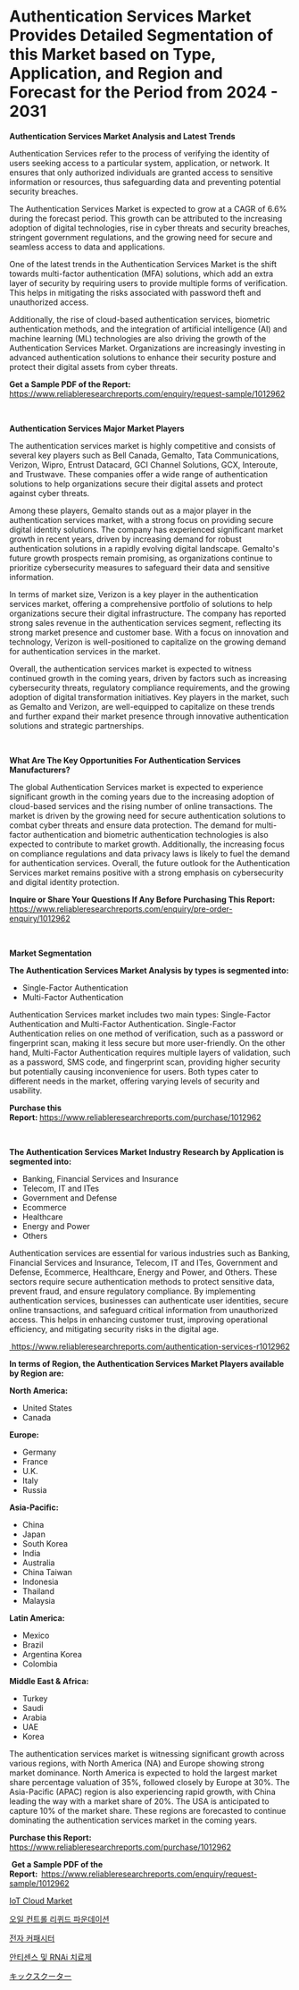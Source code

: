<p><h1>Authentication Services Market Provides Detailed Segmentation of this Market based on Type, Application, and Region and Forecast for the Period from 2024 - 2031</h1></p><p><strong>Authentication Services Market Analysis and Latest Trends</strong></p>
<p><p>Authentication Services refer to the process of verifying the identity of users seeking access to a particular system, application, or network. It ensures that only authorized individuals are granted access to sensitive information or resources, thus safeguarding data and preventing potential security breaches.</p><p>The Authentication Services Market is expected to grow at a CAGR of 6.6% during the forecast period. This growth can be attributed to the increasing adoption of digital technologies, rise in cyber threats and security breaches, stringent government regulations, and the growing need for secure and seamless access to data and applications.</p><p>One of the latest trends in the Authentication Services Market is the shift towards multi-factor authentication (MFA) solutions, which add an extra layer of security by requiring users to provide multiple forms of verification. This helps in mitigating the risks associated with password theft and unauthorized access.</p><p>Additionally, the rise of cloud-based authentication services, biometric authentication methods, and the integration of artificial intelligence (AI) and machine learning (ML) technologies are also driving the growth of the Authentication Services Market. Organizations are increasingly investing in advanced authentication solutions to enhance their security posture and protect their digital assets from cyber threats.</p></p>
<p><strong>Get a Sample PDF of the Report:&nbsp;</strong> <a href="https://www.reliableresearchreports.com/enquiry/request-sample/1012962">https://www.reliableresearchreports.com/enquiry/request-sample/1012962</a></p>
<p>&nbsp;</p>
<p><strong>Authentication Services Major Market Players</strong></p>
<p><p>The authentication services market is highly competitive and consists of several key players such as Bell Canada, Gemalto, Tata Communications, Verizon, Wipro, Entrust Datacard, GCI Channel Solutions, GCX, Interoute, and Trustwave. These companies offer a wide range of authentication solutions to help organizations secure their digital assets and protect against cyber threats.</p><p>Among these players, Gemalto stands out as a major player in the authentication services market, with a strong focus on providing secure digital identity solutions. The company has experienced significant market growth in recent years, driven by increasing demand for robust authentication solutions in a rapidly evolving digital landscape. Gemalto's future growth prospects remain promising, as organizations continue to prioritize cybersecurity measures to safeguard their data and sensitive information.</p><p>In terms of market size, Verizon is a key player in the authentication services market, offering a comprehensive portfolio of solutions to help organizations secure their digital infrastructure. The company has reported strong sales revenue in the authentication services segment, reflecting its strong market presence and customer base. With a focus on innovation and technology, Verizon is well-positioned to capitalize on the growing demand for authentication services in the market.</p><p>Overall, the authentication services market is expected to witness continued growth in the coming years, driven by factors such as increasing cybersecurity threats, regulatory compliance requirements, and the growing adoption of digital transformation initiatives. Key players in the market, such as Gemalto and Verizon, are well-equipped to capitalize on these trends and further expand their market presence through innovative authentication solutions and strategic partnerships.</p></p>
<p>&nbsp;</p>
<p><strong>What Are The Key Opportunities For Authentication Services Manufacturers?</strong></p>
<p><p>The global Authentication Services market is expected to experience significant growth in the coming years due to the increasing adoption of cloud-based services and the rising number of online transactions. The market is driven by the growing need for secure authentication solutions to combat cyber threats and ensure data protection. The demand for multi-factor authentication and biometric authentication technologies is also expected to contribute to market growth. Additionally, the increasing focus on compliance regulations and data privacy laws is likely to fuel the demand for authentication services. Overall, the future outlook for the Authentication Services market remains positive with a strong emphasis on cybersecurity and digital identity protection.</p></p>
<p><strong>Inquire or Share Your Questions If Any Before Purchasing This Report:</strong> <a href="https://www.reliableresearchreports.com/enquiry/pre-order-enquiry/1012962">https://www.reliableresearchreports.com/enquiry/pre-order-enquiry/1012962</a></p>
<p>&nbsp;</p>
<p><strong>Market Segmentation</strong></p>
<p><strong>The Authentication Services Market Analysis by types is segmented into:</strong></p>
<p><ul><li>Single-Factor Authentication</li><li>Multi-Factor Authentication</li></ul></p>
<p><p>Authentication Services market includes two main types: Single-Factor Authentication and Multi-Factor Authentication. Single-Factor Authentication relies on one method of verification, such as a password or fingerprint scan, making it less secure but more user-friendly. On the other hand, Multi-Factor Authentication requires multiple layers of validation, such as a password, SMS code, and fingerprint scan, providing higher security but potentially causing inconvenience for users. Both types cater to different needs in the market, offering varying levels of security and usability.</p></p>
<p><strong>Purchase this Report:&nbsp;</strong><a href="https://www.reliableresearchreports.com/purchase/1012962">https://www.reliableresearchreports.com/purchase/1012962</a></p>
<p>&nbsp;</p>
<p><strong>The Authentication Services Market Industry Research by Application is segmented into:</strong></p>
<p><ul><li>Banking, Financial Services and Insurance</li><li>Telecom, IT and ITes</li><li>Government and Defense</li><li>Ecommerce</li><li>Healthcare</li><li>Energy and Power</li><li>Others</li></ul></p>
<p><p>Authentication services are essential for various industries such as Banking, Financial Services and Insurance, Telecom, IT and ITes, Government and Defense, Ecommerce, Healthcare, Energy and Power, and Others. These sectors require secure authentication methods to protect sensitive data, prevent fraud, and ensure regulatory compliance. By implementing authentication services, businesses can authenticate user identities, secure online transactions, and safeguard critical information from unauthorized access. This helps in enhancing customer trust, improving operational efficiency, and mitigating security risks in the digital age.</p></p>
<p><a href="https://www.reliableresearchreports.com/authentication-services-r1012962">&nbsp;https://www.reliableresearchreports.com/authentication-services-r1012962</a></p>
<p><strong>In terms of Region, the Authentication Services Market Players available by Region are:</strong></p>
<p>
    <p> <strong> North America: </strong>
        <ul>
            <li>United States</li>
            <li>Canada</li>
        </ul>
        </p> 
    <p> <strong> Europe: </strong>
        <ul>
            <li>Germany</li>
            <li>France</li>
            <li>U.K.</li>
            <li>Italy</li>
            <li>Russia</li>
        </ul>
        </p> 
    <p> <strong> Asia-Pacific: </strong>
        <ul>
            <li>China</li>
            <li>Japan</li>
            <li>South Korea</li>
            <li>India</li>
            <li>Australia</li>
            <li>China Taiwan</li>
            <li>Indonesia</li>
            <li>Thailand</li>
            <li>Malaysia</li>
        </ul>
        </p> 
    <p> <strong> Latin America: </strong>
        <ul>
            <li>Mexico</li>
            <li>Brazil</li>
            <li>Argentina Korea</li>
            <li>Colombia</li>
        </ul>
        </p> 
    <p> <strong> Middle East & Africa: </strong>
        <ul>
            <li>Turkey</li>
            <li>Saudi</li>
            <li>Arabia</li>
            <li>UAE</li>
            <li>Korea</li>
        </ul>
    </p>
    </p>
<p><p>The authentication services market is witnessing significant growth across various regions, with North America (NA) and Europe showing strong market dominance. North America is expected to hold the largest market share percentage valuation of 35%, followed closely by Europe at 30%. The Asia-Pacific (APAC) region is also experiencing rapid growth, with China leading the way with a market share of 20%. The USA is anticipated to capture 10% of the market share. These regions are forecasted to continue dominating the authentication services market in the coming years.</p></p>
<p><strong>Purchase this Report: </strong><a href="https://www.reliableresearchreports.com/purchase/1012962">https://www.reliableresearchreports.com/purchase/1012962</a></p>
<p>&nbsp;<strong>Get a Sample PDF of the Report:&nbsp;&nbsp;</strong><a href="https://www.reliableresearchreports.com/enquiry/request-sample/1012962">https://www.reliableresearchreports.com/enquiry/request-sample/1012962</a></p>
<p><strong></strong></p>
<p><p><a href="https://github.com/maudAbbott7/Market-Research-Report-List-1/blob/main/iot-cloud-market.md">IoT Cloud Market</a></p><p><a href="https://medium.com/@giovanileannon/%EC%98%A4%EC%9D%BC-%EC%BB%A8%ED%8A%B8%EB%A1%A4-%EC%95%A1%EC%83%81-%ED%8C%8C%EC%9A%B4%EB%8D%B0%EC%9D%B4%EC%85%98-%EC%8B%9C%EC%9E%A5-%EC%A0%84%EB%A7%9D-%EC%82%B0%EC%97%85-%EA%B0%9C%EC%9A%94-%EB%B0%8F-%EC%98%88%EC%B8%A1-2024%EB%85%84%EB%B6%80%ED%84%B0-2031%EB%85%84-f7b2c2180dda">오일 컨트롤 리퀴드 파운데이션</a></p><p><a href="https://github.com/CliftonFisher9067/Market-Research-Report-List-1/blob/main/233024949936.md">전자 커패시터</a></p><p><a href="https://github.com/vskv4779xr1/Market-Research-Report-List-2/blob/main/210418549935.md">안티센스 및 RNAi 치료제</a></p><p><a href="https://medium.com/@rockcod61/%E3%82%AD%E3%83%83%E3%82%AF%E3%82%B9%E3%82%AF%E3%83%BC%E3%82%BF%E3%83%BC%E5%B8%82%E5%A0%B4-%E7%A8%AE%E9%A1%9E-%E3%82%A2%E3%83%97%E3%83%AA%E3%82%B1%E3%83%BC%E3%82%B7%E3%83%A7%E3%83%B3-%E5%9C%B0%E7%90%86%E3%81%AB%E3%82%88%E3%82%8B%E5%8C%85%E6%8B%AC%E7%9A%84%E3%81%AA%E8%A9%95%E4%BE%A1-a318bc958e75">キックスクーター</a></p></p>
